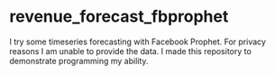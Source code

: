 # revenue_forecast_fbprophet
I try some timeseries forecasting with Facebook Prophet. For privacy reasons I am unable to provide the data. I made this repository to demonstrate programming my ability.
